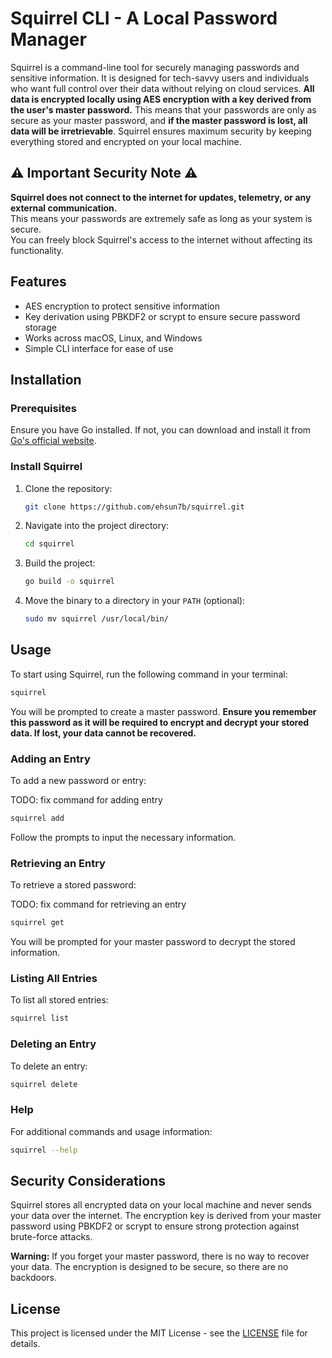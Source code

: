 # Squirrel CLI - A Local Password Manager

Squirrel is a command-line tool for securely managing passwords and sensitive information. It is designed for tech-savvy users and individuals who want full control over their data without relying on cloud services. **All data is encrypted locally using AES encryption with a key derived from the user's master password.** This means that your passwords are only as secure as your master password, and **if the master password is lost, all data will be irretrievable**. Squirrel ensures maximum security by keeping everything stored and encrypted on your local machine.

## ⚠️ Important Security Note ⚠️

**Squirrel does not connect to the internet for updates, telemetry, or any external communication.**  
This means your passwords are extremely safe as long as your system is secure.  
You can freely block Squirrel's access to the internet without affecting its functionality.

## Features

- AES encryption to protect sensitive information
- Key derivation using PBKDF2 or scrypt to ensure secure password storage
- Works across macOS, Linux, and Windows
- Simple CLI interface for ease of use

## Installation

### Prerequisites

Ensure you have Go installed. If not, you can download and install it from [Go's official website](https://golang.org/dl/).

### Install Squirrel

1. Clone the repository:

   ```bash
   git clone https://github.com/ehsun7b/squirrel.git
   ```

2. Navigate into the project directory:

   ```bash
   cd squirrel
   ```

3. Build the project:

   ```bash
   go build -o squirrel
   ```

4. Move the binary to a directory in your `PATH` (optional):

   ```bash
   sudo mv squirrel /usr/local/bin/
   ```

## Usage

To start using Squirrel, run the following command in your terminal:

```bash
squirrel
```

You will be prompted to create a master password. **Ensure you remember this password as it will be required to encrypt and decrypt your stored data. If lost, your data cannot be recovered.**

### Adding an Entry

To add a new password or entry:

TODO: fix command for adding entry

```bash
squirrel add
```

Follow the prompts to input the necessary information.

### Retrieving an Entry

To retrieve a stored password:

TODO: fix command for retrieving an entry

```bash
squirrel get
```

You will be prompted for your master password to decrypt the stored information.

### Listing All Entries

To list all stored entries:

```bash
squirrel list
```

### Deleting an Entry

To delete an entry:

```bash
squirrel delete
```

### Help

For additional commands and usage information:

```bash
squirrel --help
```

## Security Considerations

Squirrel stores all encrypted data on your local machine and never sends your data over the internet. The encryption key is derived from your master password using PBKDF2 or scrypt to ensure strong protection against brute-force attacks.

**Warning:** If you forget your master password, there is no way to recover your data. The encryption is designed to be secure, so there are no backdoors.

## License

This project is licensed under the MIT License - see the [LICENSE](LICENSE) file for details.
